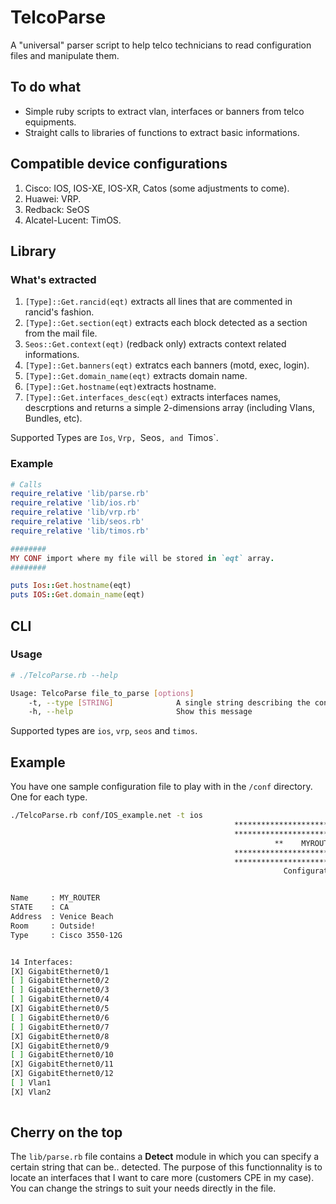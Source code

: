 # TelcoParse
A "universal" parser script to help telco technicians to read configuration files and manipulate them.

## To do what
* Simple ruby scripts to extract vlan, interfaces or banners from telco equipments.
* Straight calls to libraries of functions to extract basic informations.

## Compatible device configurations
1. Cisco: IOS, IOS-XE, IOS-XR, Catos (some adjustments to come).
2. Huawei: VRP.
3. Redback: SeOS
4. Alcatel-Lucent: TimOS.

## Library
### What's extracted
1. `[Type]::Get.rancid(eqt)` extracts all lines that are commented in rancid's fashion.
2. `[Type]::Get.section(eqt)` extracts each block detected as a section from the mail file.
3. `Seos::Get.context(eqt)` (redback only) extracts context related informations.
4. `[Type]::Get.banners(eqt)` extratcs each banners (motd, exec, login).
5. `[Type]::Get.domain_name(eqt)` extracts domain name.
6. `[Type]::Get.hostname(eqt)`extracts hostname.
7. `[Type]::Get.interfaces_desc(eqt)` extracts interfaces names, descrptions and returns a simple 2-dimensions array (including Vlans, Bundles, etc).

Supported Types are `Ios`, `Vrp, `Seos`, and `Timos`.

### Example

``` ruby
# Calls
require_relative 'lib/parse.rb'
require_relative 'lib/ios.rb'
require_relative 'lib/vrp.rb'
require_relative 'lib/seos.rb'
require_relative 'lib/timos.rb'

########
MY CONF import where my file will be stored in `eqt` array.
########

puts Ios::Get.hostname(eqt)
puts IOS::Get.domain_name(eqt)

```


## CLI
### Usage

```bash
# ./TelcoParse.rb --help

Usage: TelcoParse file_to_parse [options]
    -t, --type [STRING]              A single string describing the configuration type (ex: "Cisco IOS")
    -h, --help                       Show this message
```

Supported types are `ios`, `vrp`, `seos` and `timos`.

## Example
You have one sample configuration file to play with in the `/conf` directory. One for each type.

```bash
./TelcoParse.rb conf/IOS_example.net -t ios
                                                  **************************************************
                                                  **************************************************
                                                           **    MYROUTER.groland.net    **
                                                  **************************************************
                                                  **************************************************
                                                             Configuration has 294 lines.


Name     : MY_ROUTER
STATE    : CA
Address  : Venice Beach
Room     : Outside!
Type     : Cisco 3550-12G


14 Interfaces:
[X] GigabitEthernet0/1                                                                                                                              to WAN
[ ] GigabitEthernet0/2
[ ] GigabitEthernet0/3                                                                                                                        To_first_cpe
[ ] GigabitEthernet0/4
[X] GigabitEthernet0/5                                                                                                                           to_radius
[ ] GigabitEthernet0/6
[ ] GigabitEthernet0/7
[X] GigabitEthernet0/8                                                                                                                  to-second_customer
[X] GigabitEthernet0/9                                                                                                                          to_tactacs
[ ] GigabitEthernet0/10
[X] GigabitEthernet0/11                                                                                                                        static_bckp
[X] GigabitEthernet0/12                                                                                                                      to_customer_3
[ ] Vlan1
[X] Vlan2                                                                                                                                   best_vlan_EVER
                                                                                                                                              Customers: 2
```

## Cherry on the top
The `lib/parse.rb` file contains a **Detect** module in which you can specify a certain string that can be.. detected.
The purpose of this functionnality is to locate an interfaces that I want to care more (customers CPE in my case).
You can change the strings to suit your needs directly in the file.
